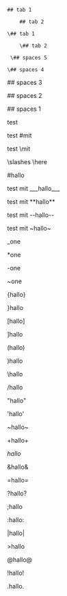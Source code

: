 
	## tab 1

		## tab 2

	\## tab 1

		\## tab 2

     \## spaces 5

    \## spaces 4

   \## spaces 3

  \## spaces 2

 \## spaces 1

test <mit>

test #mit

test \mit

\\slashes \\here

\#hallo

test mit \_\_\_hallo\_\_\_

test mit \*\*hallo\*\*

test mit \-\-hallo\-\-

test mit \~hallo\~

\_one

\*one

\-one

\~one

{hallo}

}hallo

[hallo]

]hallo

(hallo)

)hallo

\hallo

/hallo

"hallo"

'hallo'

~hallo~

+hallo+

$hallo$

&hallo&

=hallo=

?hallo?

;hallo

:hallo:

|hallo|

<hallo>

\>hallo

@hallo@

!hallo!

.hallo.

